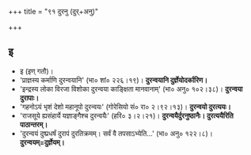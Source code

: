 +++
title = "९१ दुरनु (दुर्+अनु)"

+++

## इ
- इ (इण् गतौ)।
- 'प्राज्ञस्य कर्माणि दुरन्वयानि' (भा० शां० २२६।१९)। **दुरन्वयानि दुर्ज्ञेयोदर्कारिण।**
- 'इन्द्रस्य लोका विरजा विशोका दुरन्वया काङ्क्षिता मानवानाम्' (भा० अनु० १०२।३८)। **दुरन्वया दुरापाः।**
- 'गहनोऽयं भृशं देशो महानूपो दुरन्वयः' (गोरेसियो सं० रा० २।९२।१३)। **दुरन्वयो दुरत्ययः।**
- 'राजसूये ह्यसंहार्ये यज्ञाङ्गैश्च दुरन्वयैः' (हरि० ३।२।२१)। **दुरन्वयैर्दुरनुष्ठानैः। दुरत्ययैरिति पाठान्तरम्।**
- 'दुरन्वयं दुष्प्रधर्षं दुरापं दुरतिक्रमम्। सर्वं वै तपसाऽभ्येति…' (भा० अनु० १२२।८)। **दुरन्वयम्=दुर्ज्ञेयम्।**
